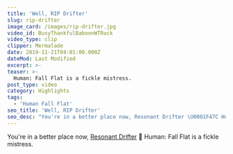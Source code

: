 ```yaml
---
title: 'Well, RIP Drifter'
slug: rip-drifter
image_card: /images/rip-drifter.jpg
video_id: BusyThankfulBaboonWTRuck
video_type: clip
clipper: Mermalade
date: 2019-11-21T04:01:00.000Z
dateMod: Last Modified
excerpt: >-
teaser: >-
  Human: Fall Flat is a fickle mistress.
post_type: video
category: Highlights
tags:
  - 'Human Fall Flat'
seo_title: 'Well, RIP Drifter'
seo_desc: "You're in a better place now, Resonant Drifter \U0001F47C Human: Fall Flat is a fickle mistress.\n"
---
```

You're in a better place now, <a href="https://twitch.tv/resonantdrifter" target="_blank">Resonant Drifter</a> 👼 Human: Fall Flat is a fickle mistress.
